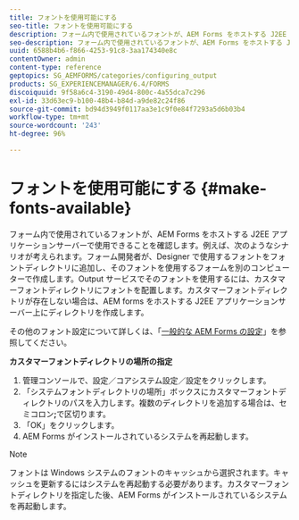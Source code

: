 ```yaml
---
title: フォントを使用可能にする
seo-title: フォントを使用可能にする
description: フォーム内で使用されているフォントが、AEM Forms をホストする J2EE アプリケーションサーバーで使用できることを確認します。
seo-description: フォーム内で使用されているフォントが、AEM Forms をホストする J2EE アプリケーションサーバーで使用できることを確認します。
uuid: 6588b4b6-f866-4253-91c8-3aa174340e8c
contentOwner: admin
content-type: reference
geptopics: SG_AEMFORMS/categories/configuring_output
products: SG_EXPERIENCEMANAGER/6.4/FORMS
discoiquuid: 9f58a6c4-3190-49d4-800c-4a55dca7c296
exl-id: 33d63ec9-b100-48b4-b84d-a9de82c24f86
source-git-commit: bd94d3949f0117aa3e1c9f0e84f7293a5d6b03b4
workflow-type: tm+mt
source-wordcount: '243'
ht-degree: 96%

---
```


# フォントを使用可能にする {#make-fonts-available}

フォーム内で使用されているフォントが、AEM Forms をホストする J2EE アプリケーションサーバーで使用できることを確認します。例えば、次のようなシナリオが考えられます。フォーム開発者が、Designer で使用するフォントをフォントディレクトリに追加し、そのフォントを使用するフォームを別のコンピューターで作成します。Output サービスでそのフォントを使用するには、カスタマーフォントディレクトリにフォントを配置します。カスタマーフォントディレクトリが存在しない場合は、AEM forms をホストする J2EE アプリケーションサーバー上にディレクトリを作成します。

その他のフォント設定について詳しくは、「[一般的な AEM Forms の設定](/help/forms/using/admin-help/configure-general-aem-forms-settings.md#configure-general-aem-forms-settings)」を参照してください。

**カスタマーフォントディレクトリの場所の指定**

1. 管理コンソールで、設定／コアシステム設定／設定をクリックします。
1. 「システムフォントディレクトリの場所」ボックスにカスタマーフォントディレクトリのパスを入力します。複数のディレクトリを追加する場合は、セミコロン&#x200B;**;**&#x200B;で区切ります。
1. 「OK」をクリックします。
1. AEM Forms がインストールされているシステムを再起動します。

>[!NOTE]
>
>フォントは Windows システムのフォントのキャッシュから選択されます。キャッシュを更新するにはシステムを再起動する必要があります。カスタマーフォントディレクトリを指定した後、AEM Forms がインストールされているシステムを再起動します。
